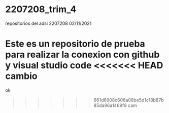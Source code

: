 # 2207208_trim_4
repositorios del adsi 2207208
02/11/2021

Este es un repositorio de prueba para realizar la conexion con github y visual studio code
<<<<<<< HEAD
cambio
=======


ok
>>>>>>> 661d6908c608a08be5d1c18b87b85da96a1469f9
cam
